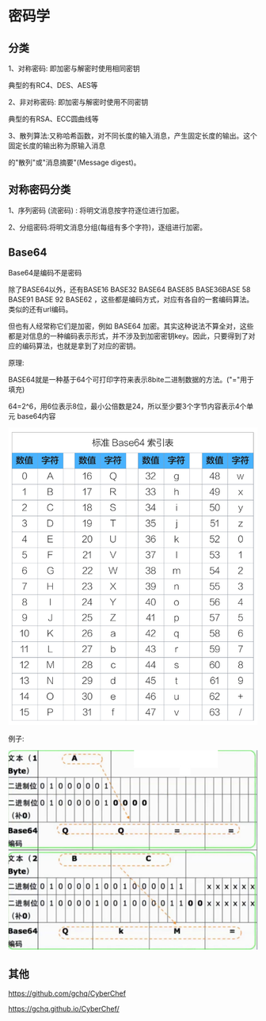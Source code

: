 # 密码学

## 分类

1、对称密码: 即加密与解密时使用相同密钥

典型的有RC4、DES、AES等

2、非对称密码: 即加密与解密时使用不同密钥

典型的有RSA、ECC圆曲线等

3、散列算法:又称哈希函数，对不同长度的输入消息，产生固定长度的输出。这个固定长度的输出称为原输入消息

的"散列"或"消息摘要"(Message digest)。



## 对称密码分类

1、序列密码 (流密码) : 将明文消息按字符逐位进行加密。

2、分组密码:将明文消息分组(每组有多个字符)，逐组进行加密。



## Base64

Base64是编码不是密码

除了BASE64以外，还有BASE16 BASE32 BASE64 BASE85 BASE36BASE 58 BASE91 BASE 92 BASE62 ，这些都是编码方式，对应有各自的一套编码算法。类似的还有url编码。

但也有人经常称它们是加密，例如 BASE64 加密。其实这种说法不算全对，这些都是对信息的一种编码表示形式，并不涉及到加密密钥key。因此，只要得到了对应的编码算法，也就是拿到了对应的密钥。



原理:

BASE64就是一种基于64个可打印字符来表示8bite二进制数据的方法。("="用于填充)

64=2^6，用6位表示8位，最小公倍数是24，所以至少要3个字节内容表示4个单元 base64内容



![](.\res\base64.png)

例子:

![](.\res\base64_1.png)



## 其他

https://github.com/gchq/CyberChef

https://gchq.github.io/CyberChef/


